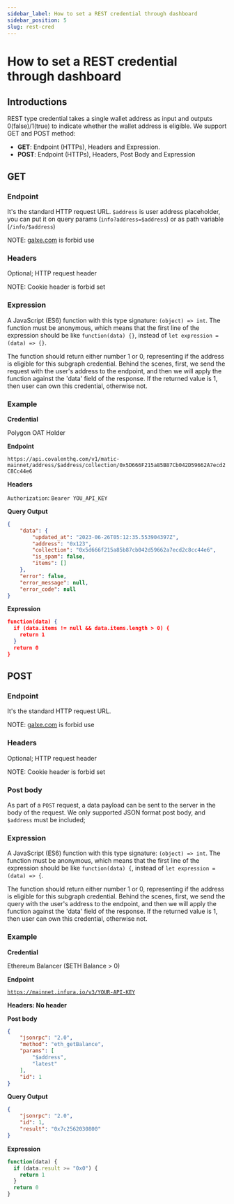 ```yaml
---
sidebar_label: How to set a REST credential through dashboard
sidebar_position: 5
slug: rest-cred
---
```

# How to set a REST credential through dashboard

## Introductions[](https://docs.galxe.com/developer/guide/subgraph-cred#introductions)

REST type credential takes a single wallet address as input and outputs 0(false)/1(true) to indicate whether the wallet address is eligible. We support GET and POST method:

* **GET**:  Endpoint (HTTPs), Headers and Expression.
* **POST**: Endpoint (HTTPs), Headers, Post Body and Expression

## GET

### Endpoint[](https://docs.galxe.com/developer/guide/subgraph-cred#graphql-endpoint-https)

It's the standard HTTP request URL. `$address` is user address placeholder, you can put it on query params (`info?address=$address`) or as path variable (`/info/$address`)

NOTE: [galxe.com](http://galxe.com) is forbid use

### Headers

Optional; HTTP request header

NOTE: Cookie header is forbid set

### Expression

A JavaScript (ES6) function with this type signature: `(object) => int`. The function must be anonymous, which means that the first line of the expression should be like `function(data) {}`, instead of `let expression = (data) => {}`.

The function should return either number 1 or 0, representing if the address is eligible for this subgraph credential. Behind the scenes, first, we send the request with the user's address to the  endpoint, and then we will apply the function against the 'data' field of the response. If the returned value is 1, then user can own this credential, otherwise not.

### Example

**Credential**

Polygon OAT Holder

**Endpoint**

`https://api.covalenthq.com/v1/matic-mainnet/address/$address/collection/0x5D666F215a85B87Cb042D59662A7ecd2C8Cc44e6`

**Headers**

`Authorization`: `Bearer YOU_API_KEY`

**Query Output**

```json
{
    "data": {
        "updated_at": "2023-06-26T05:12:35.553904397Z",
        "address": "0x123",
        "collection": "0x5d666f215a85b87cb042d59662a7ecd2c8cc44e6",
        "is_spam": false,
        "items": []
    },
    "error": false,
    "error_message": null,
    "error_code": null
}
```

**Expression**

```json
function(data) {
  if (data.items != null && data.items.length > 0) {
    return 1
  }
  return 0
}
```

## POST

### Endpoint[](https://docs.galxe.com/developer/guide/subgraph-cred#graphql-endpoint-https)

It's the standard HTTP request URL.

NOTE: [galxe.com](http://galxe.com) is forbid use

### Headers

Optional; HTTP request header

NOTE: Cookie header is forbid set

### Post body

As part of a `POST` request, a data payload can be sent to the server in the body of the request. We only supported JSON format post body, and `$address` must be included;

### Expression

A JavaScript (ES6) function with this type signature: `(object) => int`. The function must be anonymous, which means that the first line of the expression should be like `function(data) {`, instead of `let expression = (data) => {`.

The function should return either number 1 or 0, representing if the address is eligible for this subgraph credential. Behind the scenes, first, we send the query with the user's address to the endpoint, and then we will apply the function against the 'data' field of the response. If the returned value is 1, then user can own this credential, otherwise not.

### Example

**Credential**

Ethereum Balancer ($ETH Balance > 0)

**Endpoint**

[`https://mainnet.infura.io/v3/YOUR-API-KEY`](https://mainnet.infura.io/v3/YOUR-API-KEY)

**Headers: No header**

**Post body**

```json
{
    "jsonrpc": "2.0",
    "method": "eth_getBalance",
    "params": [
        "$address",
        "latest"
    ],
    "id": 1
}
```

**Query Output**

```json
{
    "jsonrpc": "2.0",
    "id": 1,
    "result": "0x7c2562030800"
}
```

**Expression**
```javascript
function(data) {
  if (data.result >= "0x0") {
    return 1
  }
  return 0
}
```